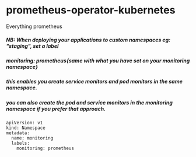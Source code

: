 # prometheus-operator-kubernetes
Everything prometheus
##### NB: When deploying your applications to custom namespaces eg: "staging", set a label
##### monitoring: prometheus{same with what you have set on your monitoring namespace}
##### this enables you create service monitors and pod monitors in the same namespace.
##### you can also create the pod and service monitors in the monitoring namespace if you prefer that approach. 
```
apiVersion: v1
kind: Namespace
metadata:
  name: monitoring
  labels:
    monitoring: prometheus
```
